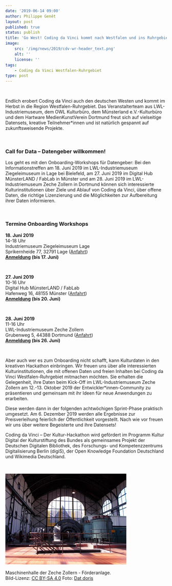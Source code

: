 ```yaml
---
date: '2019-06-14 09:00'
author: Philippe Genêt
layout: post
published: true
status: publish
title: 'Go West! Coding da Vinci kommt nach Westfalen und ins Ruhrgebiet'
image:
    src: '/img/news/2019/cdv-wr-header_text.png'
    alt: ''
    license: ''
tags:
    - Coding da Vinci Westfalen-Ruhrgebiet
type: post
---
```

<br/>
<p>Endlich erobert Coding da Vinci auch den deutschen Westen und kommt im Herbst in die Region Westfalen-Ruhrgebiet. Das Veranstalterteam aus LWL-Industriemuseum, dem OWL Kulturbüro, dem Münsterland e.V.-Kulturbüro und dem Hartware MedienKunstVerein Dortmund freut sich auf vielseitige Datensets, kreative Teilnehmer*innen und ist natürlich gespannt auf zukunftsweisende Projekte.</p><br/>

<h3>Call for Data – Datengeber willkommen!</h3>

<p>Los geht es mit den Onboarding-Workshops für Datengeber: Bei den Informationstreffen am 18. Juni 2019 im LWL-Industriemuseum Ziegeleimuseum in Lage bei Bielefeld, am 27. Juni 2019 im Digital Hub MünsterLAND / FabLab in Münster und am 28. Juni 2019 im LWL-Industriemuseum Zeche Zollern in Dortmund können sich interessierte Kulturinstitutionen über Ziele und Ablauf von Coding da Vinci, über offene Daten, die richtige Lizenzierung und die Möglichkeiten zur Aufbereitung ihrer Daten informieren.</p><br/>

<h3>Termine Onboarding Workshops</h3>


<p><b>18. Juni 2019</b><br/>                                                       
14-18 Uhr<br/>
Industriemuseum Ziegeleimuseum Lage<br/>
Sprikernheide 77, 32791 Lage (<a href="https://goo.gl/maps/YtaKrX5nGM1n8wQw7" target="_blank">Anfahrt</a>)<br/>
<b><a href="https://www.ostwestfalen-lippe.de/kultur10/anmeldung-infoveranstaltung-coding-da-vinci-westfalen-ruhrgebiet-2019.html" target="_blank">Anmeldung</a> (bis 17. Juni)</b><br/> 
</p>                             
<br/>

<p><b>27. Juni 2019</b><br/> 
10-16 Uhr<br/>
Digital Hub MünsterLAND / FabLab<br/>
Hafenweg 16, 48155 Münster (<a href="https://goo.gl/maps/NitudPMTjz7e9Mv4A" target="_blank">Anfahrt</a>)<br/>
<b><a href="https://www.eventbrite.de/e/infoveranstaltung-coding-da-vinci-westfalen-ruhrgebiet-2019-in-munster-tickets-61293327994?aff=ebdssbdestsearch" target="_blank">Anmeldung</a> (bis 20. Juni)</b><br/>
</p>
<br/>

<p><b>28. Juni 2019</b><br/>
11-16 Uhr<br/>
LWL-Industriemuseum Zeche Zollern<br/>
Grubenweg 5, 44388 Dortmund (<a href="https://goo.gl/maps/bXfV4VkUnMjdWYQZ6" target="_blank">Anfahrt</a>)<br/>
<b><a href="https://www.lwl.org/industriemuseum/ausstellungen/allesnurgeklaut/hackathon" target="_blank">Anmeldung</a> (bis 26. Juni)</b><br/>
</p>
<br/>

<p>Aber auch wer es zum Onboarding nicht schafft, kann Kulturdaten in den kreativen Hackathon einbringen. Wir freuen uns über alle interessierten Kulturinstitutionen, die mit offenen Daten und freien Inhalten bei Coding da Vinci Westfalen-Ruhrgebiet mitmachen möchten. Sie erhalten die Gelegenheit, ihre Daten beim Kick-Off im LWL-Industriemuseum Zeche Zollern am 12.-13. Oktober 2019 der Entwickler*innen-Community zu präsentieren und gemeinsam mit ihr Ideen für neue Anwendungen zu erarbeiten.</p>

<p>Diese werden dann in der folgenden achtwöchigen Sprint-Phase praktisch umgesetzt. Am 6. Dezember 2019 werden alle Ergebnisse zur Preisverleihung feierlich der Öffentlichkeit vorgestellt. Nach wie vor freuen wir uns über weitere Begeisterte und ihre Datensets!</p>

<p>Coding da Vinci – Der Kultur-Hackathon wird gefördert im Programm Kultur Digital der Kulturstiftung des Bundes als gemeinsames Projekt der Deutschen Digitalen Bibliothek, des Forschungs- und Kompetenzzentrums Digitalisierung Berlin (digiS), der Open Knowledge Foundation Deutschland und Wikimedia Deutschland.</p>
<br/>

<p></p>
<img class="img-responsive center" style="max-width: 75%" src="/img/news/2019/cdv-wr-zeche_zollern-maschinenhalle.jpg">
<p class="image-caption">Maschinenhalle der Zeche Zollern - Förderanlage.<br />
Bild-Lizenz: <a href="https://creativecommons.org/licenses/by-sa/4.0/deed.de" target="_blank">CC BY-SA 4.0</a> Foto: <a href="https://commons.wikimedia.org/wiki/User:Dat_doris" target="_blank">Dat doris</a>
</p>